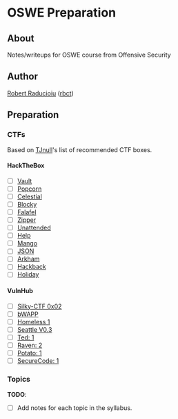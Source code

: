 # OSWE Preparation

## About

Notes/writeups for OSWE course from Offensive Security

## Author

[Robert Raducioiu](https://www.linkedin.com/in/rbct/) ([rbct](https://docs.rbct.it/))

## Preparation

### CTFs

Based on [TJnull](https://docs.google.com/spreadsheets/d/1dwSMIAPIam0PuRBkCiDI88pU3yzrqqHkDtBngUHNCw8/view#gid=0)'s list of recommended CTF boxes.

#### HackTheBox

- [ ] [Vault](https://app.hackthebox.eu/machines/161)
- [ ] [Popcorn](https://app.hackthebox.eu/machines/4)
- [ ] [Celestial](https://app.hackthebox.eu/machines/130)
- [ ] [Blocky](https://app.hackthebox.eu/machines/48)
- [ ] [Falafel](https://app.hackthebox.eu/machines/124)
- [ ] [Zipper](https://app.hackthebox.eu/machines/159)
- [ ] [Unattended](https://app.hackthebox.eu/machines/184)
- [ ] [Help](https://app.hackthebox.eu/machines/170)
- [ ] [Mango](https://app.hackthebox.eu/machines/214)
- [ ] [JSON](https://app.hackthebox.eu/machines/210)
- [ ] [Arkham](https://app.hackthebox.eu/machines/179)
- [ ] [Hackback](https://app.hackthebox.eu/machines/176)
- [ ] [Holiday](https://app.hackthebox.eu/machines/22)

#### VulnHub

- [ ] [Silky-CTF 0x02](https://www.vulnhub.com/entry/silky-ctf-0x02,307/)
- [ ] [bWAPP](https://www.vulnhub.com/entry/bwapp-bee-box-v16,53/)
- [ ] [Homeless 1](https://www.vulnhub.com/entry/homeless-1,215/)
- [ ] [Seattle V0.3](https://www.vulnhub.com/entry/seattle-v03,145/)
- [ ] [Ted: 1](https://www.vulnhub.com/entry/ted-1,327/)
- [ ] [Raven: 2](https://www.vulnhub.com/entry/raven-2,269/)
- [ ] [Potato: 1](https://www.vulnhub.com/entry/potato-1,529/)
- [ ] [SecureCode: 1](https://www.vulnhub.com/entry/securecode-1,651/)

### Topics

**TODO**:

- [ ] Add notes for each topic in the syllabus.
